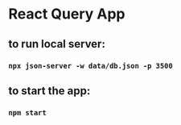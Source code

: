 # React Query App

## to run local server:

### `npx json-server -w data/db.json -p 3500`

## to start the app:

### `npm start`
